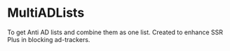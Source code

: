# MultiADLists
To get Anti AD lists and combine them  as one list.
Created to enhance SSR Plus in blocking ad-trackers.
